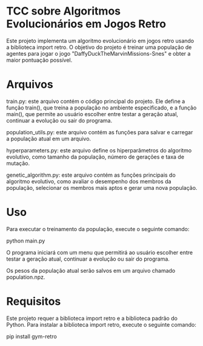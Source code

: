 # TCC sobre Algoritmos Evolucionários em Jogos Retro
Este projeto implementa um algoritmo evolucionário em jogos retro usando a biblioteca import retro. O objetivo do projeto é treinar uma população de agentes para jogar o jogo "DaffyDuckTheMarvinMissions-Snes" e obter a maior pontuação possível.

# Arquivos

train.py: este arquivo contém o código principal do projeto. Ele define a função train(), que treina a população no ambiente especificado, e a função main(), que permite ao usuário escolher entre testar a geração atual, continuar a evolução ou sair do programa.

population_utils.py: este arquivo contém as funções para salvar e carregar a população atual em um arquivo.

hyperparameters.py: este arquivo define os hiperparâmetros do algoritmo evolutivo, como tamanho da população, número de gerações e taxa de mutação.

genetic_algorithm.py: este arquivo contém as funções principais do algoritmo evolutivo, como avaliar o desempenho dos membros da população, selecionar os membros mais aptos e gerar uma nova população.

# Uso

Para executar o treinamento da população, execute o seguinte comando:

python main.py

O programa iniciará com um menu que permitirá ao usuário escolher entre testar a geração atual, continuar a evolução ou sair do programa.

Os pesos da população atual serão salvos em um arquivo chamado population.npz.

# Requisitos

Este projeto requer a biblioteca import retro e a biblioteca padrão do Python. Para instalar a biblioteca import retro, execute o seguinte comando:

pip install gym-retro
